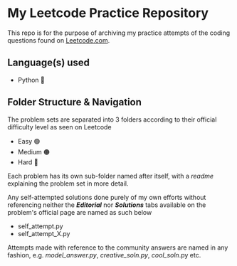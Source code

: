 # My Leetcode Practice Repository

This repo is for the purpose of archiving my practice attempts of the coding questions found on [Leetcode.com](https://leetcode.com/).

## Language(s) used
* Python :snake:

## Folder Structure & Navigation
The problem sets are separated into 3 folders according to their official difficulty level as seen on Leetcode
- Easy :green_circle:
- Medium :orange_circle:
- Hard :red_circle:

Each problem has its own sub-folder named after itself, with a _readme_ explaining the problem set in more detail.

Any self-attempted solutions done purely of my own efforts without referencing neither the ***Editorial*** nor ***Solutions*** tabs available on the problem's official page are named as such below
- self_attempt.py
- self_attempt_X.py

Attempts made with reference to the community answers are named in any fashion, e.g. _model\_answer.py_, _creative\_soln.py_, _cool\_soln_.py etc.
